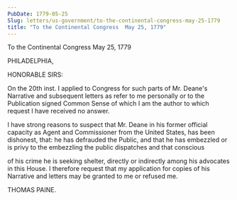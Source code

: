 ```yaml
---
PubDate: 1779-05-25
Slug: letters/us-government/to-the-continental-congress-may-25-1779
title: "To the Continental Congress  May 25, 1779"
---
```


   To the Continental Congress  May 25, 1779

   PHILADELPHIA,

   HONORABLE SIRS:

   On the 20th inst. I applied to Congress for such parts of Mr. Deane's
   Narrative and subsequent letters as refer to me personally or to the
   Publication signed Common Sense of which I am the author to which request
   I have received no answer.

   I have strong reasons to suspect that Mr. Deane in his former official
   capacity as Agent and Commissioner from the United States, has been
   dishonest, that: he has defrauded the Public, and that he has embezzled or
   is privy to the embezzling the public dispatches and that conscious

   of his crime he is seeking shelter, directly or indirectly among his
   advocates in this House. I therefore request that my application for
   copies of his Narrative and letters may be granted to me or refused me.

   THOMAS PAINE.


